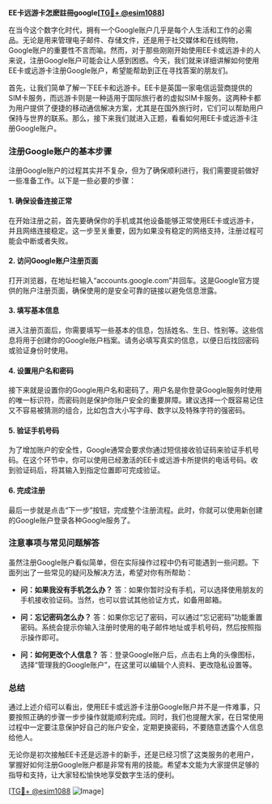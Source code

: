 **EE卡远游卡怎麽註冊google[[TG💪+ @esim1088](https://t.me/s/esim1088)]**

在当今这个数字化时代，拥有一个Google账户几乎是每个人生活和工作的必需品。无论是用来管理电子邮件、存储文件，还是用于社交媒体和在线购物，Google账户的重要性不言而喻。然而，对于那些刚刚开始使用EE卡或远游卡的人来说，注册Google账户可能会让人感到困惑。今天，我们就来详细讲解如何使用EE卡或远游卡注册Google账户，希望能帮助到正在寻找答案的朋友们。

首先，让我们简单了解一下EE卡和远游卡。EE卡是英国一家电信运营商提供的SIM卡服务，而远游卡则是一种适用于国际旅行者的虚拟SIM卡服务。这两种卡都为用户提供了便捷的移动通信解决方案，尤其是在国外旅行时，它们可以帮助用户保持与世界的联系。那么，接下来我们就进入正题，看看如何用EE卡或远游卡注册Google账户。

### 注册Google账户的基本步骤

注册Google账户的过程其实并不复杂，但为了确保顺利进行，我们需要提前做好一些准备工作。以下是一些必要的步骤：

#### 1. 确保设备连接正常
在开始注册之前，首先要确保你的手机或其他设备能够正常使用EE卡或远游卡，并且网络连接稳定。这一步至关重要，因为如果没有稳定的网络支持，注册过程可能会中断或者失败。

#### 2. 访问Google账户注册页面
打开浏览器，在地址栏输入“accounts.google.com”并回车。这是Google官方提供的账户注册页面，确保使用的是安全可靠的链接以避免信息泄露。

#### 3. 填写基本信息
进入注册页面后，你需要填写一些基本的信息，包括姓名、生日、性别等。这些信息将用于创建你的Google账户档案。请务必填写真实的信息，以便日后找回密码或验证身份时使用。

#### 4. 设置用户名和密码
接下来就是设置你的Google用户名和密码了。用户名是你登录Google服务时使用的唯一标识符，而密码则是保护你账户安全的重要屏障。建议选择一个既容易记住又不容易被猜测的组合，比如包含大小写字母、数字以及特殊字符的强密码。

#### 5. 验证手机号码
为了增加账户的安全性，Google通常会要求你通过短信接收验证码来验证手机号码。在这个环节中，你可以使用已经激活的EE卡或远游卡所提供的电话号码。收到验证码后，将其输入到指定位置即可完成验证。

#### 6. 完成注册
最后一步就是点击“下一步”按钮，完成整个注册流程。此时，你就可以使用新创建的Google账户登录各种Google服务了。

### 注意事项与常见问题解答

虽然注册Google账户看似简单，但在实际操作过程中仍有可能遇到一些问题。下面列出了一些常见的疑问及解决方法，希望对你有所帮助：

- **问：如果我没有手机怎么办？**
  答：如果你暂时没有手机，可以选择使用朋友的手机接收验证码。当然，也可以尝试其他验证方式，如备用邮箱。

- **问：忘记密码怎么办？**
  答：如果你忘记了密码，可以通过“忘记密码”功能重置密码。系统会提示你输入注册时使用的电子邮件地址或手机号码，然后按照指示操作即可。

- **问：如何更改个人信息？**
  答：登录Google账户后，点击右上角的头像图标，选择“管理我的Google账户”，在这里可以编辑个人资料、更改隐私设置等。

### 总结

通过上述介绍可以看出，使用EE卡或远游卡注册Google账户并不是一件难事，只要按照正确的步骤一步步操作就能顺利完成。同时，我们也提醒大家，在日常使用过程中一定要注意保护好自己的账户安全，定期更换密码，不要随意透露个人信息给他人。

无论你是初次接触EE卡还是远游卡的新手，还是已经习惯了这类服务的老用户，掌握好如何注册Google账户都是非常有用的技能。希望本文能为大家提供足够的指导和支持，让大家轻松愉快地享受数字生活的便利。

[[TG💪+ @esim1088](https://t.me/s/esim1088) ![Image](https://i.postimg.cc/4NQfJmqS/Snipaste-2025-05-13-00-14-12.png)]